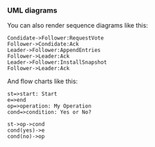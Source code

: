 ﻿

### UML diagrams

You can also render sequence diagrams like this:

```sequence
Condidate->Follower:RequestVote
Follower->Condidate:Ack
Leader->Follower:AppendEntries
Follower->Leader:Ack
Leader->Follower:InstallSnapshot 
Follower->Leader:Ack
```

And flow charts like this:

```flow
st=>start: Start
e=>end
op=>operation: My Operation
cond=>condition: Yes or No?

st->op->cond
cond(yes)->e
cond(no)->op
```
